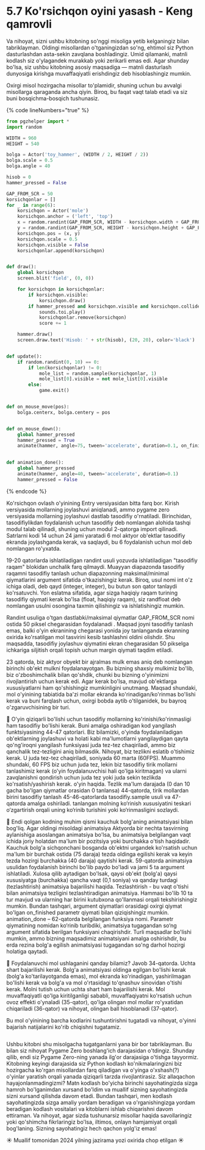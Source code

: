 # 5.7 Ko'rsichqon oyini yasash - Keng qamrovli

Va nihoyat, sizni ushbu kitobning so'nggi misoliga yetib kelganingiz bilan tabriklayman. Oldingi misollardan o'tganingizdan so'ng, ehtimol siz Python dasturlashdan asta-sekin zavqlana boshladingiz. Umid qilamanki, matnli kodlash siz o'ylagandek murakkab yoki zerikarli emas edi. Agar shunday bo'lsa, siz ushbu kitobning asosiy maqsadiga — matnli dasturlash dunyosiga kirishga muvaffaqiyatli erishdingiz deb hisoblashingiz mumkin.

Oxirgi misol hozirgacha misollar to'plamidir, shuning uchun bu avvalgi misollarga qaraganda ancha qiyin. Biroq, bu faqat vaqt talab etadi va siz buni bosqichma-bosqich tushunasiz.

{% code lineNumbers="true" %}
```python
from pgzhelper import *
import random

WIDTH = 960
HEIGHT = 540

bolga = Actor('toy_hammer', (WIDTH / 2, HEIGHT / 2))
bolga.scale = 0.5
bolga.angle = 40

hisob = 0
hammer_pressed = False

GAP_FROM_SCR = 50
korsichqonlar = []
for _ in range(6):
    korsichqon = Actor('mole')
    korsichqon.anchor = ('left', 'top')
    x = random.randint(GAP_FROM_SCR, WIDTH - korsichqon.width + GAP_FROM_SCR)
    y = random.randint(GAP_FROM_SCR, HEIGHT - korsichqon.height + GAP_FROM_SCR)
    korsichqon.pos = (x, y)
    korsichqon.scale = 0.5
    korsichqon.visible = False
    korsichqonlar.append(korsichqon)


def draw():
    global korsichqon
    screen.blit('field', (0, 0))

    for korsichqon in korsichqonlar:
        if korsichqon.visible: 
            korsichqon.draw()
        if hammer_pressed and korsichqon.visible and korsichqon.collide_pixel(bolga):
            sounds.toi.play()
            korsichqonlar.remove(korsichqon)
            score += 1

    hammer.draw()
    screen.draw.text('Hisob: ' + str(hisob), (20, 20), color='black')


def update():
    if random.randint(0, 10) == 0:
        if len(korsichqonlar) != 0:
            mole_list = random.sample(korsichqonlar, 1)
            mole_list[0].visible = not mole_list[0].visible
        else:
            game.exit()


def on_mouse_move(pos):
    bolga.centerx, bolga.centery = pos


def on_mouse_down():
    global hammer_pressed
    hammer_pressed = True
    animate(hammer, angle=75, tween='accelerate', duration=0.1, on_finished=animation_done)
    

def animation_done():
    global hammer_pressed
    animate(hammer, angle=40, tween='accelerate', duration=0.1)
    hammer_pressed = False
```
{% endcode %}

Ko'rsichqon ovlash o'yinining Entry versiyasidan bitta farq bor. Kirish versiyasida mollarning joylashuvi aniqlanadi, ammo pygame zero versiyasida mollarning joylashuvi dastlab tasodifiy o'rnatiladi. Birinchidan, tasodifiylikdan foydalanish uchun tasodifiy deb nomlangan alohida tashqi modul talab qilinadi, shuning uchun modul 2-qatorga import qilinadi. Satrlarni kodi 14 uchun 24 jami yaratadi 6 mol aktyor ob'ektlar tasodifiy ekranda joylashganda kerak, va saqlaydi, bu 6 foydalanish uchun mol deb nomlangan ro'yxatda.

19-20 qatorlarda ishlatiladigan randint usuli yozuvda ishlatiladigan "tasodifiy raqam" blokidan unchalik farq qilmaydi. Muayyan diapazonda tasodifiy raqamni tasodifiy tanlash uchun diapazonning maksimal/minimal qiymatlarini argument sifatida o'tkazishingiz kerak. Biroq, usul nomi int o'z ichiga oladi, deb qayd (integer, integer), bu butun son qator tanlaydi ko'rsatuvchi. Yon eslatma sifatida, agar sizga haqiqiy raqam turining tasodifiy qiymati kerak bo'lsa (float, haqiqiy raqam), siz randfloat deb nomlangan usulni osongina taxmin qilishingiz va ishlatishingiz mumkin.

Randint usuliga o'tgan dastlabki/maksimal qiymatlar GAP\_FROM\_SCR nomi ostida 50 piksel chegarasidan foydalanadi . Maqsad joyni tasodifiy tanlash emas, balki o'yin ekranining chegarasi yonida joy tanlanganda ekranning oxirida ko'rsatilgan mol tasvirini kesib tashlashni oldini olishdir. Shu maqsadda, tasodifiy joylashuv qiymatini ekran chegarasidan 50 pikselga ichkariga siljitish orqali topish uchun margin qiymati taqdim etiladi.

23 qatorda, biz aktyor obyekt bir ajralmas mulk emas aniq deb nomlangan birinchi ob'ekt mulkni foydalanayotgan. Bu bizning shaxsiy mulkimiz bo'lib, biz o'zboshimchalik bilan qo'shdik, chunki bu bizning o'yinimizni rivojlantirish uchun kerak edi. Agar kerak bo'lsa, mavjud ob'ektlarga xususiyatlarni ham qo'shishingiz mumkinligini unutmang. Maqsad shundaki, mol o'yinining tabiatida ba'zi mollar ekranda ko'rinadigan/ko'rinmas bo'lishi kerak va buni farqlash uchun, oxirgi bobda aytib o'tilganidek, bu bayroq o'zgaruvchisining bir turi.

🔢 O'yin qiziqarli bo'lishi uchun tasodifiy mollarning ko'rinishi/ko'rinmasligi ham tasodifiy bo'lishi kerak. Buni amalga oshiradigan kod yangilash funktsiyasining 44-47 qatorlari. Biz bilamizki, o'yinda foydalaniladigan ob'ektlarning joylashuvi va holati kabi ma'lumotlarni yangilaydigan qayta qo'ng'iroqni yangilash funksiyasi juda tez-tez chaqiriladi, ammo biz qanchalik tez-tezligini aniq bilmasdik. Nihoyat, biz tezlikni eslatib o'tishimiz kerak. U juda tez-tez chaqiriladi, soniyada 60 marta (60FPS). Muammo shundaki, 60 FPS biz uchun juda tez, lekin biz tasodifiy tirik mollarni tanlashimiz kerak (o'yin foydalanuvchisi hali qo'lga kiritmagan) va ularni zavqlanishni qondirish uchun juda tez yoki juda sekin tezlikda ko'rsatish/yashirish kerak. o'yin haqida. Tezlik ma'lum darajada (0 dan 10 gacha bo'lgan qiymatlar orasidan 0 tanlansa) 44-qatorda, tirik mollardan birini tasodifiy tanlash 45-46-qatorlarda tasodifiy.sample usuli va 47-qatorda amalga oshiriladi. tanlangan molning ko‘rinish xususiyatini teskari o‘zgartirish orqali uning ko‘rinib turishini yoki ko‘rinmasligini sozlaydi.

🔢 Endi qolgan kodning muhim qismi kauchuk bolg'aning animatsiyasi bilan bog'liq. Agar oldingi misoldagi animatsiya Aktyorda bir nechta tasvirning aylanishiga asoslangan animatsiya bo'lsa, bu animatsiya belgilangan vaqt ichida joriy holatdan ma'lum bir pozitsiya yoki burchakka o'tish haqidadir. Kauchuk bolg'a sichqonchani bosganda ob'ektni urgandek ko'rsatish uchun ma'lum bir burchak ostida (75 daraja) tezda oldinga egilishi kerak va keyin tezda hozirgi burchakka (40 daraja) qaytishi kerak. 59-qatorda animatsiya usulidan foydalanish birinchi bo'lib paydo bo'ladi va jami 5 ta argument ishlatiladi. Xulosa qilib aytadigan bo'lsak, qaysi ob'ekt (bolg'a) qaysi xususiyatga (burchakka) qancha vaqt (0,1 soniya) va qanday turdagi (tezlashtirish) animatsiya bajarilishi haqida. Tezlashtirish - bu vaqt o'tishi bilan animatsiya tezligini tezlashtiradigan animatsiya. Hammasi bo'lib 10 ta tur mavjud va ularning har birini kutubxona qo'llanmasi orqali tekshirishingiz mumkin. Bundan tashqari, argument qiymatlari orasidagi oxirgi qiymat bo'lgan on\_finished parametr qiymati bilan qiziqishingiz mumkin. animation\_done – 62-qatorda belgilangan funksiya nomi. Parametr qiymatining nomidan ko‘rinib turibdiki, animatsiya tugagandan so‘ng argument sifatida berilgan funksiyani chaqirishdir. Turli maqsadlar bo'lishi mumkin, ammo bizning maqsadimiz animatsiyani amalga oshirishdir, bu erda rezina bolg'a egilish animatsiyasi tugagandan so'ng darhol hozirgi holatiga qaytadi.

🔢 Foydalanuvchi mol ushlaganini qanday bilamiz? Javob 34-qatorda. Uchta shart bajarilishi kerak. Bolg'a animatsiyasi oldinga egilgan bo'lishi kerak (bolg'a ko'tarilayotganda emas), mol ekranda ko'rinadigan, yashirilmagan bo'lishi kerak va bolg'a va mol o'rtasidagi to'qnashuv sinovidan o'tishi kerak. Molni tutish uchun uchta shart ham bajarilishi kerak. Mol muvaffaqiyatli qo'lga kiritilganligi sababli, muvaffaqiyatni ko'rsatish uchun ovoz effekti o'ynaladi (35-qator), qo'lga olingan mol mollar ro'yxatidan chiqariladi (36-qator) va nihoyat, olingan ball hisoblanadi (37-qator).

Bu mol o'yinining barcha kodlarini tushuntirishni tugatadi va nihoyat, o'yinni bajarish natijalarini ko'rib chiqishni tugatamiz.

<figure><img src="../.gitbook/assets/image (1).gif" alt=""><figcaption></figcaption></figure>

Ushbu kitobni shu misolgacha tugatganlarni yana bir bor tabriklayman. Bu bilan siz nihoyat Pygame Zero boshlang'ich darajasidan o'tdingiz. Shunday qilib, endi siz Pygame Zero-ning yanada ilg'or darajasiga o'tishga tayyormiz. Kitobning keyingi darajasida siz Python kodlash ko'nikmalaringizni biz hozirgacha ko'rgan misollardan farq qiladigan va o'yinga o'xshash(?) o'yinlar yaratish orqali yanada qiziqarli tarzda rivojlantirasiz. Siz allaqachon hayajonlanmadingizmi? Matn kodlash bo'yicha birinchi sayohatingizda sizga hamroh bo'lganimdan xursand bo'ldim va muallif sizning sayohatingizda sizni xursand qilishda davom etadi. Bundan tashqari, men kodlash sayohatingizda sizga amaliy yordam beradigan va o'rganishingizga yordam beradigan kodlash vositalari va kitoblarni ishlab chiqarishni davom ettiraman. Va nihoyat, agar sizda tushunarsiz misollar haqida savollaringiz yoki qo'shimcha fikrlaringiz bo'lsa, iltimos, onlayn hamjamiyat orqali bog'laning. Sizning sayohatingiz hech qachon yolg'iz emas!

☀️ Muallif tomonidan 2024 yilning jazirama yozi oxirida chop etilgan ☀️
